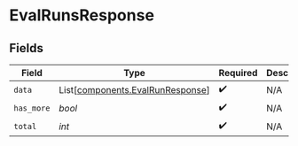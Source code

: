 # EvalRunsResponse


## Fields

| Field                                                                          | Type                                                                           | Required                                                                       | Description                                                                    |
| ------------------------------------------------------------------------------ | ------------------------------------------------------------------------------ | ------------------------------------------------------------------------------ | ------------------------------------------------------------------------------ |
| `data`                                                                         | List[[components.EvalRunResponse](../../models/components/evalrunresponse.md)] | :heavy_check_mark:                                                             | N/A                                                                            |
| `has_more`                                                                     | *bool*                                                                         | :heavy_check_mark:                                                             | N/A                                                                            |
| `total`                                                                        | *int*                                                                          | :heavy_check_mark:                                                             | N/A                                                                            |